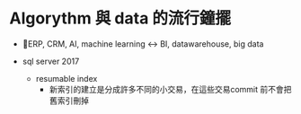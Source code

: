 # Algorythm 與 data 的流行鐘擺
  * ERP, CRM, AI, machine learning <-> BI, datawarehouse, big data

 * sql server 2017
   - resumable index 
     - 新索引的建立是分成許多不同的小交易，在這些交易commit 前不會把舊索引刪掉
    



